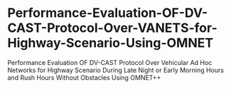 # Performance-Evaluation-OF-DV-CAST-Protocol-Over-VANETS-for-Highway-Scenario-Using-OMNET
Performance Evaluation OF DV-CAST Protocol Over Vehicular Ad Hoc Networks for Highway Scenario During Late Night or Early Morning Hours and Rush Hours Without Obstacles Using OMNET++
